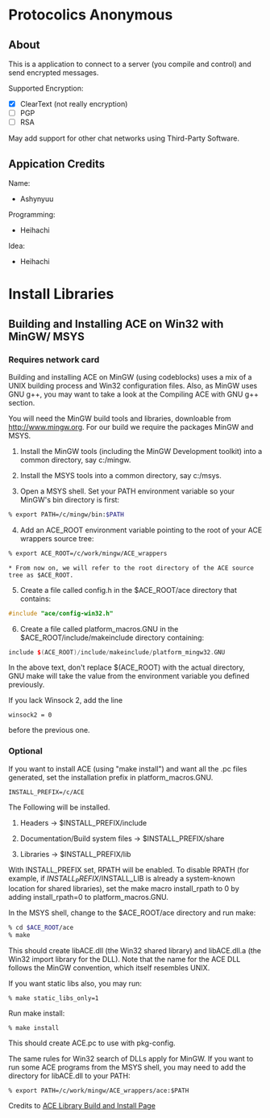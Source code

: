 Protocolics Anonymous
=====================

## About

This is a application to connect to a server (you compile and control) and send encrypted messages.

Supported Encryption:

- [X] ClearText (not really encryption)
- [ ] PGP
- [ ] RSA

May add support for other chat networks using Third-Party Software.

## Appication Credits

Name:

* Ashynyuu

Programming:

* Heihachi

Idea: 

* Heihachi

Install Libraries
=================

## Building and Installing ACE on Win32 with MinGW/ MSYS

### Requires network card

Building and installing ACE on MinGW (using codeblocks) uses a mix of a UNIX building process and Win32 configuration files.
Also, as MinGW uses GNU g++, you may want to take a look at the Compiling ACE with GNU g++ section.

You will need the MinGW build tools and libraries, downloable from http://www.mingw.org.
For our build we require the packages MinGW and MSYS.

1. Install the MinGW tools (including the MinGW Development toolkit) into a common directory, say c:/mingw.

2. Install the MSYS tools into a common directory, say c:/msys.

3. Open a MSYS shell. Set your PATH environment variable so your MinGW's bin directory is first:
```bash
% export PATH=/c/mingw/bin:$PATH
```
4. Add an ACE_ROOT environment variable pointing to the root of your ACE wrappers source tree:
```bash
% export ACE_ROOT=/c/work/mingw/ACE_wrappers
```
	* From now on, we will refer to the root directory of the ACE source tree as $ACE_ROOT.

5. Create a file called config.h in the $ACE_ROOT/ace directory that contains:
```C++
#include "ace/config-win32.h"
```
6. Create a file called platform_macros.GNU in the $ACE_ROOT/include/makeinclude directory containing:
```c++
include $(ACE_ROOT)/include/makeinclude/platform_mingw32.GNU
```

In the above text, don't replace $(ACE_ROOT) with the actual directory, GNU make will take the value from the environment variable you defined previously.

If you lack Winsock 2, add the line
```
winsock2 = 0
```

before the previous one.

### Optional

If you want to install ACE (using "make install") and want all the .pc files generated, set the installation prefix in platform_macros.GNU.
```
INSTALL_PREFIX=/c/ACE
```
The Following will be installed.

1. Headers -> $INSTALL_PREFIX/include

2. Documentation/Build system files -> $INSTALL_PREFIX/share

3. Libraries -> $INSTALL_PREFIX/lib

With INSTALL_PREFIX set, RPATH will be enabled. To disable RPATH (for example, if $INSTALL_PREFIX/$INSTALL_LIB is already a system-known location for shared libraries), set the make macro install_rpath to 0 by adding install_rpath=0 to platform_macros.GNU.

In the MSYS shell, change to the $ACE_ROOT/ace directory and run make:
```bash
% cd $ACE_ROOT/ace
% make
```

This should create libACE.dll (the Win32 shared library) and libACE.dll.a (the Win32 import library for the DLL). Note that the name for the ACE DLL follows the MinGW convention, which itself resembles UNIX.

If you want static libs also, you may run:
```
% make static_libs_only=1
```

Run make install:
```
% make install
```

This should create ACE.pc to use with pkg-config.

The same rules for Win32 search of DLLs apply for MinGW. If you want to run some ACE programs from the MSYS shell, you may need to add the directory for libACE.dll to your PATH:
```
% export PATH=/c/work/mingw/ACE_wrappers/ace:$PATH
```

Credits to [ACE Library Build and Install Page](http://www.dre.vanderbilt.edu/~schmidt/DOC_ROOT/ACE/ACE-INSTALL.html#mingw)